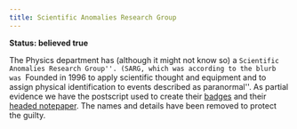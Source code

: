 ```yaml
---
title: Scientific Anomalies Research Group
---
```


**Status: believed true**

The Physics department has (although it might not know so) a
``Scientific Anomalies Research Group''. (SARG, which was according to
the blurb was ``Founded in 1996 to apply scientific thought and
equipment and to assign physical identification to events described as
paranormal''. As partial evidence we have the postscript used to
create their [badges][] and their [headed notepaper][]. The names and
details have been removed to protect the guilty.

[badges]:           sarg.ps
[headed notepaper]: sarg2.ps
